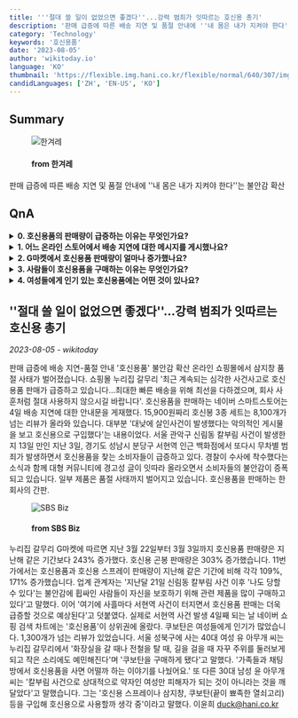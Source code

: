 ```yaml
---
title: '''절대 쓸 일이 없었으면 좋겠다''...강력 범죄가 잇따르는 호신용 총기'
description: '판매 급증에 따른 배송 지연 및 품절 안내에 ''내 몸은 내가 지켜야 한다''는 불안감 확산'
category: 'Technology'
keywords: '호신용품'
date: '2023-08-05'
author: 'wikitoday.io'
language: 'KO'
thumbnail: 'https://flexible.img.hani.co.kr/flexible/normal/640/307/imgdb/original/2023/0804/20230804502176.jpg'
candidLanguages: ['ZH', 'EN-US', 'KO']
---
```


## Summary



<figure>
    <img src="https://flexible.img.hani.co.kr/flexible/normal/640/307/imgdb/original/2023/0804/20230804502176.jpg" alt="한겨레" />
    <figcaption>
        <h4> from 한겨레</h4>
    </figcaption>
</figure>


판매 급증에 따른 배송 지연 및 품절 안내에 ''내 몸은 내가 지켜야 한다''는 불안감 확산


## QnA


<details>
    <summary><b>0. 호신용품의 판매량이 급증하는 이유는 무엇인가요?</b></summary>
    호신용품의 판매 급증은 계속되는 심각한 사건 사고와 스스로를 보호하고자 하는 개인의 불안감으로 인해 발생하고 있습니다.
</details>

<details>
    <summary><b>1. 어느 온라인 스토어에서 배송 지연에 대한 메시지를 게시했나요?</b></summary>
    호신용품을 판매하는 네이버 스마트스토어는 배송 지연에 대한 안내 메시지를 게시했습니다.
</details>

<details>
    <summary><b>2. G마켓에서 호신용품 판매량이 얼마나 증가했나요?</b></summary>
    3월 22일부터 3월 3일까지 G마켓에서 호신용품 판매량은 전년 동기 대비 243% 증가했습니다.
</details>

<details>
    <summary><b>3. 사람들이 호신용품을 구매하는 이유는 무엇인가요?</b></summary>
    사람들은 잠재적 위험에 대한 불안감과 스스로를 보호해야 한다는 필요성 때문에 호신용 제품을 구매하고 있습니다.
</details>

<details>
    <summary><b>4. 여성들에게 인기 있는 호신용품에는 어떤 것이 있나요?</b></summary>
    끝이 뾰족한 열쇠고리인 쿠보탄은 호신용으로 여성들 사이에서 인기가 높습니다.
</details>



## ''절대 쓸 일이 없었으면 좋겠다''...강력 범죄가 잇따르는 호신용 총기

_2023-08-05 - wikitoday_

판매 급증에 배송 지연-품절 안내 '호신용품' 불안감 확산 온라인 쇼핑몰에서 삼지창 품절 사태가 벌어졌습니다. 쇼핑몰 누리집 갈무리 '최근 계속되는 심각한 사건사고로 호신용품 판매가 급증하고 있습니다...최대한 빠른 배송을 위해 최선을 다하겠으며, 회사 사훈처럼 절대 사용하지 않으시길 바랍니다'. 호신용품을 판매하는 네이버 스마트스토어는 4일 배송 지연에 대한 안내문을 게재했다. 15,900원짜리 호신봉 3종 세트는 8,100개가 넘는 리뷰가 올라와 있습니다. 대부분 '대낮에 살인사건이 발생했다는 악의적인 게시물을 보고 호신용으로 구입했다'는 내용이었다. 서울 관악구 신림동 칼부림 사건이 발생한 지 13일 만인 지난 3일, 경기도 성남시 분당구 서현역 인근 백화점에서 또다시 무차별 범죄가 발생하면서 호신용품을 찾는 소비자들이 급증하고 있다. 경찰이 수사에 착수했다는 소식과 함께 대형 커뮤니티에 경고성 글이 잇따라 올라오면서 소비자들의 불안감이 증폭되고 있습니다. 일부 제품은 품절 사태까지 벌어지고 있습니다. 호신용품을 판매하는 한 회사의 간판.


<figure>
    <img src="https://img.biz.sbs.co.kr/upload/2023/08/04/ixf1691116949643.jpg" alt="SBS Biz" />
    <figcaption>
        <h4> from SBS Biz</h4>
    </figcaption>
</figure>


누리집 갈무리 G마켓에 따르면 지난 3월 22일부터 3월 3일까지 호신용품 판매량은 지난해 같은 기간보다 243% 증가했다. 호신용 곤봉 판매량은 303% 증가했습니다. 11번가에서는 호신용품과 호신용 스프레이 판매량이 지난해 같은 기간에 비해 각각 109%, 171% 증가했습니다. 업계 관계자는 '지난달 21일 신림동 칼부림 사건 이후 '나도 당할 수 있다'는 불안감에 휩싸인 사람들이 자신을 보호하기 위해 관련 제품을 많이 구매하고 있다'고 말했다. 이어 '여기에 사흘마다 서현역 사건이 터지면서 호신용품 판매는 더욱 급증할 것으로 예상된다'고 덧붙였다. 실제로 서현역 사건 발생 4일째 되는 날 네이버 쇼핑 검색 차트에는 '호신용품'이 상위권에 올랐다. 쿠보탄은 여성들에게 인기가 많았습니다. 1,300개가 넘는 리뷰가 있었습니다. 서울 성북구에 사는 40대 여성 유 아무개 씨는 누리집 갈무리에서 '화장실을 갈 때나 전철을 탈 때, 길을 걸을 때 자꾸 주위를 둘러보게 되고 작은 소리에도 예민해진다'며 '쿠보탄을 구매하게 됐다'고 말했다. '가족들과 채팅방에서 호신용품을 사면 어떨까 하는 이야기를 나눴어요.' 또 다른 30대 남성 윤 아무개 씨는 '칼부림 사건으로 상대적으로 약자인 여성만 피해자가 되는 것이 아니라는 것을 깨달았다'고 말했습니다. 그는 '호신용 스프레이나 삼지창, 쿠보탄(끝이 뾰족한 열쇠고리) 등을 구입해 호신용으로 사용할까 생각 중'이라고 말했다. 이윤희 duck@hani.co.kr
